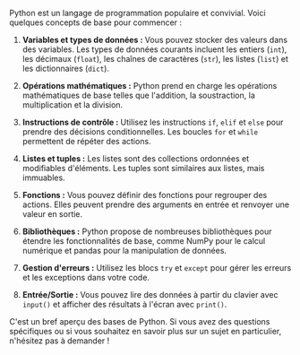 Python est un langage de programmation populaire et convivial. Voici quelques concepts de base pour commencer :

1. **Variables et types de données :** Vous pouvez stocker des valeurs dans des variables. Les types de données courants incluent les entiers (`int`), les décimaux (`float`), les chaînes de caractères (`str`), les listes (`list`) et les dictionnaires (`dict`).

2. **Opérations mathématiques :** Python prend en charge les opérations mathématiques de base telles que l'addition, la soustraction, la multiplication et la division.

3. **Instructions de contrôle :** Utilisez les instructions `if`, `elif` et `else` pour prendre des décisions conditionnelles. Les boucles `for` et `while` permettent de répéter des actions.

4. **Listes et tuples :** Les listes sont des collections ordonnées et modifiables d'éléments. Les tuples sont similaires aux listes, mais immuables.

5. **Fonctions :** Vous pouvez définir des fonctions pour regrouper des actions. Elles peuvent prendre des arguments en entrée et renvoyer une valeur en sortie.

6. **Bibliothèques :** Python propose de nombreuses bibliothèques pour étendre les fonctionnalités de base, comme NumPy pour le calcul numérique et pandas pour la manipulation de données.

7. **Gestion d'erreurs :** Utilisez les blocs `try` et `except` pour gérer les erreurs et les exceptions dans votre code.

8. **Entrée/Sortie :** Vous pouvez lire des données à partir du clavier avec `input()` et afficher des résultats à l'écran avec `print()`.

C'est un bref aperçu des bases de Python. Si vous avez des questions spécifiques ou si vous souhaitez en savoir plus sur un sujet en particulier, n'hésitez pas à demander !